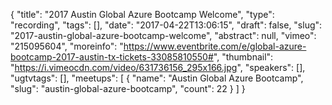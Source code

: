 {
  "title": "2017 Austin Global Azure Bootcamp Welcome",
  "type": "recording",
  "tags": [],
  "date": "2017-04-22T13:06:15",
  "draft": false,
  "slug": "2017-austin-global-azure-bootcamp-welcome",
  "abstract": null,
  "vimeo": "215095604",
  "moreinfo": "https://www.eventbrite.com/e/global-azure-bootcamp-2017-austin-tx-tickets-33085810550#",
  "thumbnail": "https://i.vimeocdn.com/video/631736156_295x166.jpg",
  "speakers": [],
  "ugtvtags": [],
  "meetups": [
    {
      "name": "Austin Global Azure Bootcamp",
      "slug": "austin-global-azure-bootcamp",
      "count": 22
    }
  ]
}